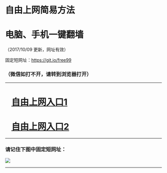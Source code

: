 ﻿# 自由上网简易方法

# 电脑、手机一键翻墙

（2017/10/09 更新，网址有效）

固定短网址：https://git.io/free99

### （微信如打不开，请转到浏览器打开）


***





# &nbsp;&nbsp; <a href="http://ft96216665.fwq-tz-1001.info/fwqtz01.html?t=100900122783 " target="_blank">自由上网入口1</a>
# &nbsp;&nbsp; <a href="http://ft3016215055.fwq-tz-1002.info/fwqtz02.html?t=10090018795 " target="_blank">自由上网入口2</a>
***

### 请记住下图中固定短网址：

<img src="https://s3-us-west-2.amazonaws.com/fwq-1001/yjfq-20170905okok.png" /> 


***

